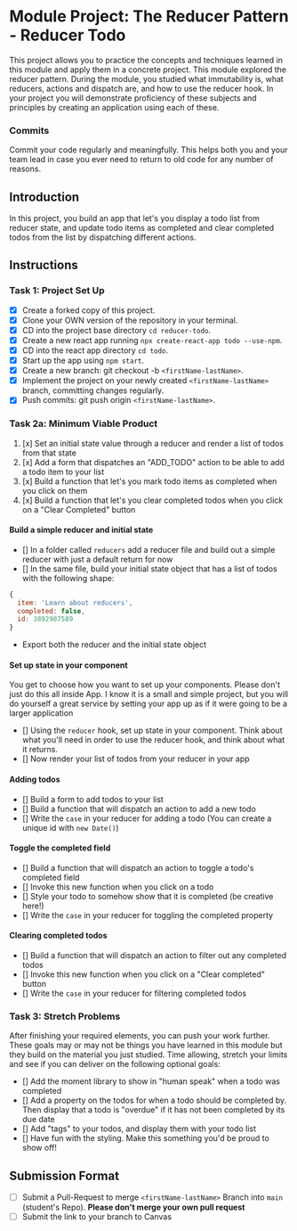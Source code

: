 # Module Project: The Reducer Pattern - Reducer Todo

This project allows you to practice the concepts and techniques learned in this module and apply them in a concrete project. This module explored the reducer pattern. During the module, you studied what immutability is, what reducers, actions and dispatch are, and how to use the reducer hook. In your project you will demonstrate proficiency of these subjects and principles by creating an application using each of these.

### Commits

Commit your code regularly and meaningfully. This helps both you and your team lead in case you ever need to return to old code for any number of reasons.

## Introduction

In this project, you build an app that let's you display a todo list from reducer state, and update todo items as completed and clear completed todos from the list by dispatching different actions.

## Instructions

### Task 1: Project Set Up

- [x] Create a forked copy of this project.
- [x] Clone your OWN version of the repository in your terminal.
- [x] CD into the project base directory `cd reducer-todo`.
- [x] Create a new react app running `npx create-react-app todo --use-npm`.
- [x] CD into the react app directory `cd todo`.
- [x] Start up the app using `npm start`.
- [x] Create a new branch: git checkout -b `<firstName-lastName>`.
- [x] Implement the project on your newly created `<firstName-lastName>` branch, committing changes regularly.
- [x] Push commits: git push origin `<firstName-lastName>`.

### Task 2a: Minimum Viable Product

1. [x] Set an initial state value through a reducer and render a list of todos from that state
2. [x] Add a form that dispatches an "ADD_TODO" action to be able to add a todo item to your list
3. [x] Build a function that let's you mark todo items as completed when you click on them
4. [x] Build a function that let's you clear completed todos when you click on a "Clear Completed" button

#### Build a simple reducer and initial state

- [] In a folder called `reducers` add a reducer file and build out a simple reducer with just a default return for now
- [] In the same file, build your initial state object that has a list of todos with the following shape:

```js
{
  item: 'Learn about reducers',
  completed: false,
  id: 3892987589
}
```

- Export both the reducer and the initial state object

#### Set up state in your component

You get to choose how you want to set up your components. Please don't just do this all inside App. I know it is a small and simple project, but you will do yourself a great service by setting your app up as if it were going to be a larger application

- [] Using the `reducer` hook, set up state in your component. Think about what you'll need in order to use the reducer hook, and think about what it returns.
- [] Now render your list of todos from your reducer in your app

#### Adding todos

- [] Build a form to add todos to your list
- [] Build a function that will dispatch an action to add a new todo
- [] Write the `case` in your reducer for adding a todo (You can create a unique id with `new Date()`)
 
#### Toggle the completed field

- [] Build a function that will dispatch an action to toggle a todo's completed field
- [] Invoke this new function when you click on a todo
- [] Style your todo to somehow show that it is completed (be creative here!)
- [] Write the `case` in your reducer for toggling the completed property

#### Clearing completed todos

- [] Build a function that will dispatch an action to filter out any completed todos
- [] Invoke this new function when you click on a "Clear completed" button
- [] Write the `case` in your reducer for filtering completed todos

### Task 3: Stretch Problems

After finishing your required elements, you can push your work further. These goals may or may not be things you have learned in this module but they build on the material you just studied. Time allowing, stretch your limits and see if you can deliver on the following optional goals:

- [] Add the moment library to show in "human speak" when a todo was completed
- [] Add a property on the todos for when a todo should be completed by. Then display that a todo is "overdue" if it has not been completed by its due date
- [] Add "tags" to your todos, and display them with your todo list
- [] Have fun with the styling. Make this something you'd be proud to show off!

## Submission Format
* [ ] Submit a Pull-Request to merge `<firstName-lastName>` Branch into `main` (student's  Repo). **Please don't merge your own pull request**
* [ ] Submit the link to your branch to Canvas
